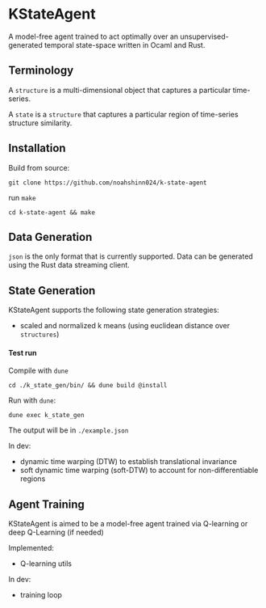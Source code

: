 # KStateAgent 
A model-free agent trained to act optimally over an unsupervised-generated temporal state-space written in Ocaml and Rust.

## Terminology
A `structure` is a multi-dimensional object that captures a particular time-series.

A `state` is a `structure` that captures a particular region of time-series structure similarity.

## Installation
Build from source:
```
git clone https://github.com/noahshinn024/k-state-agent
```
run `make`
```
cd k-state-agent && make
```

## Data Generation
`json` is the only format that is currently supported. Data can be generated using the Rust data streaming client.

## State Generation
KStateAgent supports the following state generation strategies:
  - scaled and normalized k means (using euclidean distance over `structures`)

#### Test run

Compile with `dune`
  ```
cd ./k_state_gen/bin/ && dune build @install
```
Run with `dune`:
```
dune exec k_state_gen
```
The output will be in `./example.json`

In dev:
  - dynamic time warping (DTW) to establish translational invariance
  - soft dynamic time warping (soft-DTW) to account for non-differentiable regions

## Agent Training
KStateAgent is aimed to be a model-free agent trained via Q-learning or deep Q-Learning (if needed)

Implemented:
  - Q-learning utils

In dev:
  - training loop

